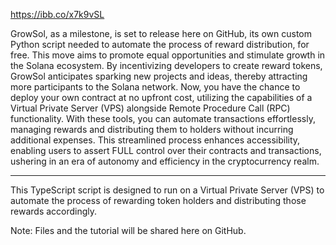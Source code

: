 https://ibb.co/x7k9vSL



GrowSol, as a milestone, is set to release here on GitHub, its own custom Python script needed to automate the process of reward distribution, for free. 
This move aims to promote equal opportunities and stimulate growth in the Solana ecosystem. 
By incentivizing developers to create reward tokens, GrowSol anticipates sparking new projects and ideas, thereby attracting more participants to the Solana network.
Now, you have the chance to deploy your own contract at no upfront cost, utilizing the capabilities of a Virtual Private Server (VPS) alongside Remote Procedure Call (RPC) functionality. 
With these tools, you can automate transactions effortlessly, managing rewards and distributing them to holders without incurring additional expenses. 
This streamlined process enhances accessibility, enabling users to assert FULL control over their contracts and transactions, ushering in an era of autonomy and efficiency in the cryptocurrency realm.

--------------------------------


This TypeScript script is designed to run on a Virtual Private Server (VPS) to automate the process of rewarding token holders and distributing those rewards accordingly.

Note: Files and the tutorial will be shared here on GitHub.
